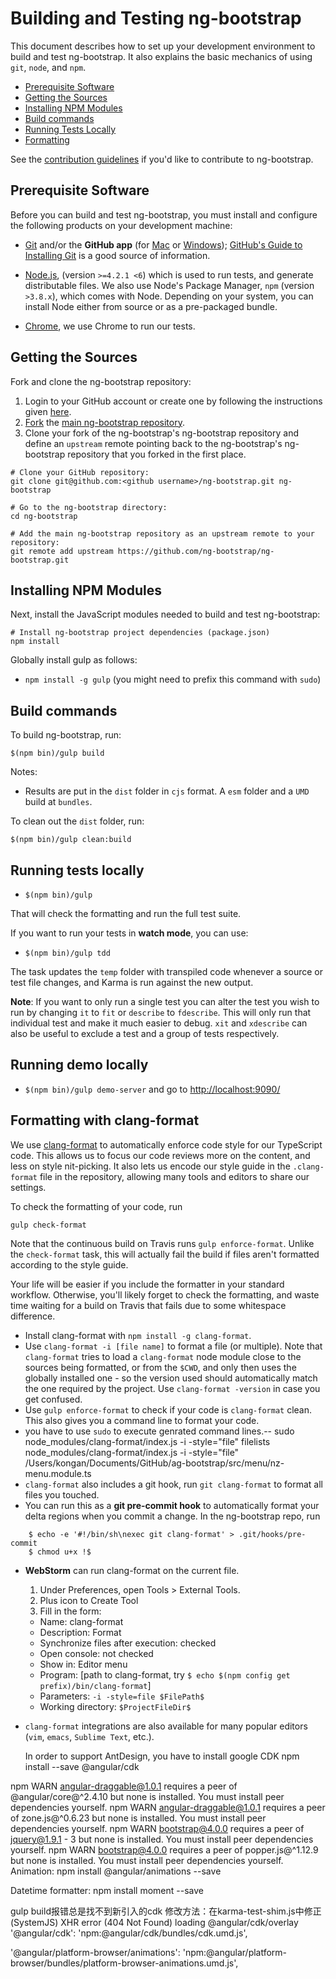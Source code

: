 # Building and Testing ng-bootstrap

This document describes how to set up your development environment to build and test ng-bootstrap.
It also explains the basic mechanics of using `git`, `node`, and `npm`.

* [Prerequisite Software](#prerequisite-software)
* [Getting the Sources](#getting-the-sources)
* [Installing NPM Modules](#installing-npm-modules)
* [Build commands](#build-commands)
* [Running Tests Locally](#running-tests-locally)
* [Formatting](#clang-format)

See the [contribution guidelines](https://github.com/ng-bootstrap/ng-bootstrap/blob/master/CONTRIBUTING.md)
if you'd like to contribute to ng-bootstrap.

## Prerequisite Software

Before you can build and test ng-bootstrap, you must install and configure the
following products on your development machine:

* [Git](http://git-scm.com) and/or the **GitHub app** (for [Mac](http://mac.github.com) or
  [Windows](http://windows.github.com)); [GitHub's Guide to Installing
  Git](https://help.github.com/articles/set-up-git) is a good source of information.

* [Node.js](http://nodejs.org), (version `>=4.2.1 <6`) which is used to run tests, and generate distributable files. We also use Node's Package Manager, `npm` 
  (version `>3.8.x`), which comes with Node. Depending on your system, you can install Node either from 
  source or as a pre-packaged bundle.

* [Chrome](https://www.google.es/chrome/browser/desktop/index.html), we use Chrome to run our tests.

## Getting the Sources

Fork and clone the ng-bootstrap repository:

1. Login to your GitHub account or create one by following the instructions given
   [here](https://github.com/signup/free).
2. [Fork](http://help.github.com/forking) the [main ng-bootstrap
   repository](https://github.com/ng-bootstrap/ng-bootstrap).
3. Clone your fork of the ng-bootstrap's ng-bootstrap repository and define an `upstream` remote pointing back to
   the ng-bootstrap's ng-bootstrap repository that you forked in the first place.

```shell
# Clone your GitHub repository:
git clone git@github.com:<github username>/ng-bootstrap.git ng-bootstrap

# Go to the ng-bootstrap directory:
cd ng-bootstrap

# Add the main ng-bootstrap repository as an upstream remote to your repository:
git remote add upstream https://github.com/ng-bootstrap/ng-bootstrap.git
```

## Installing NPM Modules

Next, install the JavaScript modules needed to build and test ng-bootstrap:

```shell
# Install ng-bootstrap project dependencies (package.json)
npm install
```

Globally install gulp as follows:

* `npm install -g gulp` (you might need to prefix this command with `sudo`)

## Build commands

To build ng-bootstrap, run:

```shell
$(npm bin)/gulp build
```

Notes:
* Results are put in the `dist` folder in `cjs` format. A `esm` folder and a `UMD` build at `bundles`.

To clean out the `dist` folder, run:

```shell
$(npm bin)/gulp clean:build
```

## Running tests locally

* `$(npm bin)/gulp`

That will check the formatting and run the full test suite.

If you want to run your tests in **watch mode**, you can use:

* `$(npm bin)/gulp tdd`

The task updates the `temp` folder with transpiled code whenever a source or test file changes, and
Karma is run against the new output.

**Note**: If you want to only run a single test you can alter the test you wish to run by changing
`it` to `fit` or `describe` to `fdescribe`. This will only run that individual test and make it
much easier to debug. `xit` and `xdescribe` can also be useful to exclude a test and a group of
tests respectively.

## Running demo locally

* `$(npm bin)/gulp demo-server` and go to [http://localhost:9090/](http://localhost:9090/)

## Formatting with <a name="clang-format">clang-format</a>

We use [clang-format](http://clang.llvm.org/docs/ClangFormat.html) to automatically enforce code
style for our TypeScript code. This allows us to focus our code reviews more on the content, and
less on style nit-picking. It also lets us encode our style guide in the `.clang-format` file in the
repository, allowing many tools and editors to share our settings.

To check the formatting of your code, run

    gulp check-format

Note that the continuous build on Travis runs `gulp enforce-format`. Unlike the `check-format` task,
this will actually fail the build if files aren't formatted according to the style guide.

Your life will be easier if you include the formatter in your standard workflow. Otherwise, you'll
likely forget to check the formatting, and waste time waiting for a build on Travis that fails due
to some whitespace difference.

* Install clang-format with `npm install -g clang-format`.
* Use `clang-format -i [file name]` to format a file (or multiple).
  Note that `clang-format` tries to load a `clang-format` node module close to the sources being
  formatted, or from the `$CWD`, and only then uses the globally installed one - so the version used
  should automatically match the one required by the project.
  Use `clang-format -version` in case you get confused.
* Use `gulp enforce-format` to check if your code is `clang-format` clean. This also gives
  you a command line to format your code.
* you have to use `sudo` to execute genrated command lines.--
  sudo node_modules/clang-format/index.js -i -style="file"  filelists
  node_modules/clang-format/index.js -i -style="file" /Users/kongan/Documents/GitHub/ag-bootstrap/src/menu/nz-menu.module.ts
* `clang-format` also includes a git hook, run `git clang-format` to format all files you
  touched.
* You can run this as a **git pre-commit hook** to automatically format your delta regions when you
  commit a change. In the ng-bootstrap repo, run

```shell
    $ echo -e '#!/bin/sh\nexec git clang-format' > .git/hooks/pre-commit
    $ chmod u+x !$
```

* **WebStorm** can run clang-format on the current file.
  1. Under Preferences, open Tools > External Tools.
  1. Plus icon to Create Tool
  1. Fill in the form:
    - Name: clang-format
    - Description: Format
    - Synchronize files after execution: checked
    - Open console: not checked
    - Show in: Editor menu
    - Program: [path to clang-format, try `$ echo $(npm config get prefix)/bin/clang-format`]
    - Parameters: `-i -style=file $FilePath$`
    - Working directory: `$ProjectFileDir$`
* `clang-format` integrations are also available for many popular editors (`vim`, `emacs`,
  `Sublime Text`, etc.).

  In order to support AntDesign, you have to install google CDK
  npm install --save @angular/cdk

npm WARN angular-draggable@1.0.1 requires a peer of @angular/core@^2.4.10 but none is installed. You must install peer dependencies yourself.
npm WARN angular-draggable@1.0.1 requires a peer of zone.js@^0.6.23 but none is installed. You must install peer dependencies yourself.
npm WARN bootstrap@4.0.0 requires a peer of jquery@1.9.1 - 3 but none is installed. You must install peer dependencies yourself.
npm WARN bootstrap@4.0.0 requires a peer of popper.js@^1.12.9 but none is installed. You must install peer dependencies yourself.
Animation:
npm install @angular/animations --save

Datetime formatter:
npm install moment --save

gulp build报错总是找不到新引入的cdk
修改方法：在karma-test-shim.js中修正
(SystemJS) XHR error (404 Not Found) loading @angular/cdk/overlay
'@angular/cdk': 'npm:@angular/cdk/bundles/cdk.umd.js',

'@angular/platform-browser/animations': 'npm:@angular/platform-browser/bundles/platform-browser-animations.umd.js',
